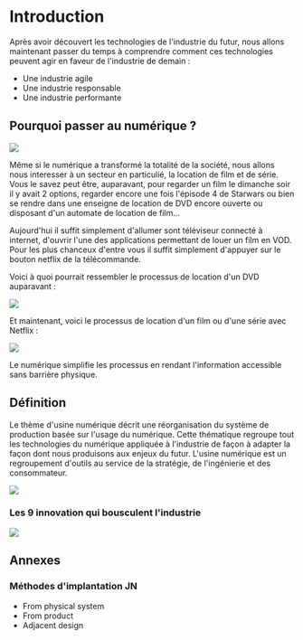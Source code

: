 # Introduction

Après avoir découvert les technologies de l'industrie du futur, nous allons maintenant passer du temps à comprendre comment ces technologies peuvent agir en faveur de l'industrie de demain :

- Une industrie agile
- Une industrie responsable
- Une industrie performante 

## Pourquoi passer au numérique ?

![](https://www.namesnack.com/images/namesnack-videos-and-video-game-rental-business-names-3744x4680-20200730.jpeg?crop=21:16,smart&width=420&dpr=2)

Même si le numérique a transformé la totalité de la société, nous allons nous interesser à un secteur en particulié, la location de film et de série.
Vous le savez peut être, auparavant, pour regarder un film le dimanche soir il y avait 2 options, regarder encore une fois l'épisode 4 de Starwars ou bien se rendre dans une enseigne de location de DVD encore ouverte ou disposant d'un automate de location de film...

Aujourd'hui il suffit simplement d'allumer sont téléviseur connecté à internet, d'ouvrir l'une des applications permettant de louer un film en VOD. Pour les plus chanceux d'entre vous il suffit simplement d'appuyer sur le bouton netflix de la télécommande.

Voici à quoi pourrait ressembler le processus de location d'un DVD auparavant :

![](https://user.oc-static.com/upload/2019/03/06/15518961404761_Diapositive1.JPG)


Et maintenant, voici le processus de location d'un film ou d'une série avec Netflix :

![](https://user.oc-static.com/upload/2019/03/06/15518961795886_Diapositive4.JPG)

Le numérique simplifie les processus en rendant l'information accessible sans barrière physique.

## Définition

Le thème d'usine numérique décrit une réorganisation du système de production basée sur l'usage du numérique.
Cette thématique regroupe tout les technologies du numérique appliquée à l'industrie de façon à adapter la façon dont nous produisons aux enjeux du futur.
L'usine numérique est un regroupement d'outils au service de la stratégie, de l'ingénierie et des consommateur.

![](./images/un-stacks.jpg)


### Les 9 innovation qui bousculent l'industrie

![](https://user.oc-static.com/upload/2019/01/26/15484872404144_9%20Innovations.jpg)



## Annexes
### Méthodes d'implantation JN
- From physical system
- From product
- Adjacent design


